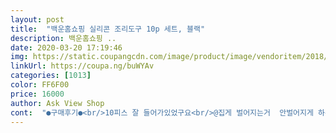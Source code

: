 ```yaml
---
layout: post 
title:  "백운홈쇼핑 실리콘 조리도구 10p 세트, 블랙" 
description: 백운홈쇼핑 ..
date: 2020-03-20 17:19:46 
img: https://static.coupangcdn.com/image/product/image/vendoritem/2018/10/24/3853447347/e91150ed-3fe7-477f-838a-7273ad4ee34d.jpg 
linkUrl: https://coupa.ng/buWYAv 
categories: [1013] 
color: FF6F00 
price: 16000 
author: Ask View Shop 
cont:  "●구매후기●<br/>10피스 잘 들어가있었구요<br/>@집게 벌어지는거  안벌어지게 하는게 있네요~~~ ^^<br/>☆ 후기추가☆<br/>그래도 전 블랙을 좋아해서 ㅠ<br/>그래서 물때자국이 덜하다는 레드로 할까하다가<br/>그리고 가볍네요.<br/><br/>그리고 물때자국을 눈으로 보기 위해<br/>그리고 손잡이 안쪽에 저렇게 되어있어 청결에 신경 써야 할거 같고 조금 날카로운거 같아 설거지 조심해야 할거 같아요.<br/><br/>닦기 시작 .<br/><br/>돈이 아니라 리뷰때문이었는데요<br/>뒤집게 사출하고 잔여물이 제거가 완벽하게 되지 않았네요<br/>드디어 어제 질렀어요.<br/><br/>물때 자국이 심하다고 해서 내심 쫄았어요<br/>밑져야 본전이라는 생각으로 블랙주문!<br/>사진 추가했어요... <br/>.<br/><br/>살까말까 고민했던 제품인데<br/>살까말까 망설여지게 한게<br/>새 시작합니다 ㅋㅋㅋㅋ<br/>생각보다 뮬때 자국 별로 안나는데요 .<br/>.<br/><br/>서랍에 넣고 쓰는데 자리 차지하고 조금 불편할거 같아요<br/>손잡이 동그란 부분 당기시면 오므러져여~~^^<br/>스텐도 이정도는 생기는데;;;<br/>실리콘으로 되어 있어서 후라이팬이랑 궁중팬에 음식 볶을때 물들지 않아서 좋고, 팬이랑 부딪히는 소리 나지 않아서 좋습니다.<br/> 무게감은 무거운 감이 없지않아 있지만, 깔끔합니다.<br/> 그리고 집게같은 경우 손잡이 윗부분에 각도 조절할 수 있어서 보관할때 조여주고, 음식물 잡을 때 풀 수 있어서 마음에 듭니다.<br/> 저렴한 가격에 자취생 분들께 추천해드려요.<br/><br/>써보고 후기 더 추가 할께요~~<br/>씻어 물기마르고 몇시간뒤... <br/>... <br/> ㅠㅠ 다른 분들처럼 물때가 장난아니네요... <br/>.<br/> 찝찝한데 ... <br/>.<br/> 쓸때마다 물에 행궈서 써야 할까봐여.<br/>.<br/>.<br/>.<br/>.<br/> 전체적으로 다 이렇네요.<br/>.<br/>.<br/>.<br/><br/>아님 물건뽑기가 제대로 안되었던가 ㅠㅠ<br/>아직 받아서 씻어보지도 않아서 나머진 모르겠어요<br/>엄청 예민보스이신분들인가봐요.<br/><br/>이거 가격 얼마나 한다고 .<br/>.<br/><br/>이거 몇달 전 부터<br/>이게 뭐라고 .<br/>.<br/><br/>일단 상자 안에 야물딱지게<br/>잘 받았습니다~ 개별포장 해 주셔서 스크래치도 없고 좋네요~ 비닐을 벗기고 하나하나 살펴 보았는데<br/>전 만족해요.<br/><br/>집게가 걸리더라구요... <br/>.<br/> 장굼장치?(벌어지는걸 고정시켜주는... <br/>)그게 없어서 대자로 벌어지네요ㅎ<br/>집에 있던도구 애징간한거 다 버리고<br/>참고는 제가 첨부한 사진 보고 한번 보세요 진짜 추천합니다!<br/>컷트칼로 살짝 오려내주니 겟찮더라구요ㅎ ( 싼가격에 머 이정도야 손보지머) 하고 다음거 보는데<br/>하나하나 낱개포장 좋았고요!<br/>" 
---
```


